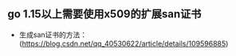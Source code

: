 

## go 1.15以上需要使用x509的扩展san证书
+ 生成san证书的方法：(https://blog.csdn.net/qq_40530622/article/details/109596885)

